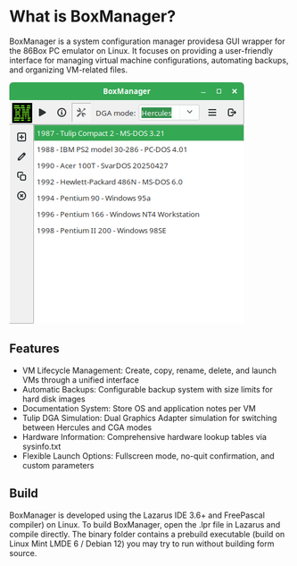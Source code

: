 What is BoxManager?
===================
BoxManager is a system configuration manager providesa GUI wrapper for the 86Box PC emulator on Linux. It focuses on providing a user-friendly interface for managing virtual machine configurations, automating backups, and organizing VM-related files.

![alt text](https://github.com/sharkbyte16/BoxManager/blob/main/images/Screenshot%20BoxManager.png?raw=true)

Features
--------

- VM Lifecycle Management: Create, copy, rename, delete, and launch VMs through a unified interface
- Automatic Backups: Configurable backup system with size limits for hard disk images
- Documentation System: Store OS and application notes per VM
- Tulip DGA Simulation: Dual Graphics Adapter simulation for switching between Hercules and CGA modes
- Hardware Information: Comprehensive hardware lookup tables via sysinfo.txt
- Flexible Launch Options: Fullscreen mode, no-quit confirmation, and custom parameters

Build
-----
BoxManager is developed using the Lazarus IDE 3.6+ and FreePascal compiler) on Linux. To build BoxManager,  open the .lpr file in Lazarus and compile directly. The binary folder contains a prebuild executable (build on Linux Mint LMDE 6 / Debian 12) you may try to run without building form source.
